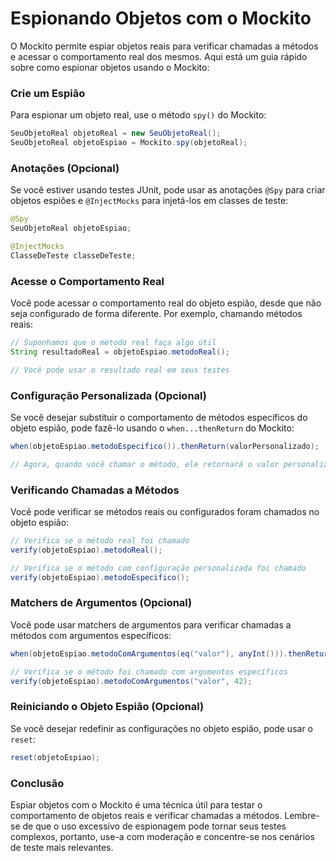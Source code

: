 # **Espionando Objetos com o Mockito**

O Mockito permite espiar objetos reais para verificar chamadas a métodos e acessar o comportamento real dos mesmos. Aqui está um guia rápido sobre como espionar objetos usando o Mockito:


### **Crie um Espião**

Para espionar um objeto real, use o método `spy()` do Mockito:

```java
SeuObjetoReal objetoReal = new SeuObjetoReal();
SeuObjetoReal objetoEspiao = Mockito.spy(objetoReal);
```


### **Anotações (Opcional)**

Se você estiver usando testes JUnit, pode usar as anotações `@Spy` para criar objetos espiões e `@InjectMocks` para injetá-los em classes de teste:

```java
@Spy
SeuObjetoReal objetoEspiao;

@InjectMocks
ClasseDeTeste classeDeTeste;
```


### **Acesse o Comportamento Real**

Você pode acessar o comportamento real do objeto espião, desde que não seja configurado de forma diferente. Por exemplo, chamando métodos reais:

```java
// Suponhamos que o método real faça algo útil
String resultadoReal = objetoEspiao.metodoReal();

// Você pode usar o resultado real em seus testes
```


### **Configuração Personalizada (Opcional)**

Se você desejar substituir o comportamento de métodos específicos do objeto espião, pode fazê-lo usando o `when...thenReturn` do Mockito:

```java
when(objetoEspiao.metodoEspecifico()).thenReturn(valorPersonalizado);

// Agora, quando você chamar o método, ele retornará o valor personalizado
```


### **Verificando Chamadas a Métodos**

Você pode verificar se métodos reais ou configurados foram chamados no objeto espião:

```java
// Verifica se o método real foi chamado
verify(objetoEspiao).metodoReal();

// Verifica se o método com configuração personalizada foi chamado
verify(objetoEspiao).metodoEspecifico();
```


### **Matchers de Argumentos (Opcional)**

Você pode usar matchers de argumentos para verificar chamadas a métodos com argumentos específicos:

```java
when(objetoEspiao.metodoComArgumentos(eq("valor"), anyInt())).thenReturn(valorPersonalizado);

// Verifica se o método foi chamado com argumentos específicos
verify(objetoEspiao).metodoComArgumentos("valor", 42);
```


### **Reiniciando o Objeto Espião (Opcional)**

Se você desejar redefinir as configurações no objeto espião, pode usar o `reset`:

```java
reset(objetoEspiao);
```


### **Conclusão**

Espiar objetos com o Mockito é uma técnica útil para testar o comportamento de objetos reais e verificar chamadas a métodos. Lembre-se de que o uso excessivo de espionagem pode tornar seus testes complexos, portanto, use-a com moderação e concentre-se nos cenários de teste mais relevantes.